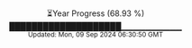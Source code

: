 <p align="center">
⏳Year Progress (68.93 %) <br>
████████████████████▁▁▁▁▁▁▁▁▁▁ <br>
<sub>Updated: Mon, 09 Sep 2024 06:30:50 GMT</sub>
</p>


